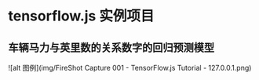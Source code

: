 # tensorflow.js 实例项目
## 车辆马力与英里数的关系数字的回归预测模型
![alt 图例](img/FireShot Capture 001 - TensorFlow.js Tutorial - 127.0.0.1.png)